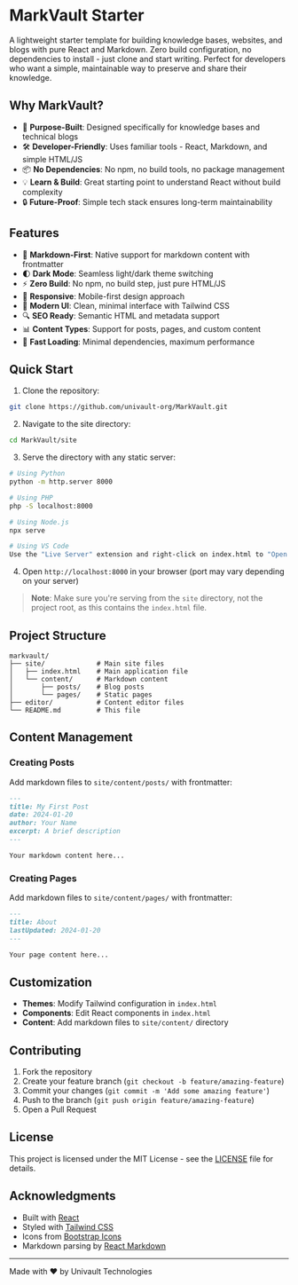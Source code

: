 # MarkVault Starter

A lightweight starter template for building knowledge bases, websites, and blogs with pure React and Markdown. Zero build configuration, no dependencies to install - just clone and start writing. Perfect for developers who want a simple, maintainable way to preserve and share their knowledge.

## Why MarkVault?

- 🎯 **Purpose-Built**: Designed specifically for knowledge bases and technical blogs
- 🛠 **Developer-Friendly**: Uses familiar tools - React, Markdown, and simple HTML/JS
- 📦 **No Dependencies**: No npm, no build tools, no package management
- 💡 **Learn & Build**: Great starting point to understand React without build complexity
- 🔒 **Future-Proof**: Simple tech stack ensures long-term maintainability

## Features

- 📝 **Markdown-First**: Native support for markdown content with frontmatter
- 🌓 **Dark Mode**: Seamless light/dark theme switching
- ⚡ **Zero Build**: No npm, no build step, just pure HTML/JS
- 📱 **Responsive**: Mobile-first design approach
- 🎨 **Modern UI**: Clean, minimal interface with Tailwind CSS
- 🔍 **SEO Ready**: Semantic HTML and metadata support
- 📊 **Content Types**: Support for posts, pages, and custom content
- 🚀 **Fast Loading**: Minimal dependencies, maximum performance

## Quick Start

1. Clone the repository:
```bash
git clone https://github.com/univault-org/MarkVault.git
```

2. Navigate to the site directory:
```bash
cd MarkVault/site
```

3. Serve the directory with any static server:
```bash
# Using Python
python -m http.server 8000

# Using PHP
php -S localhost:8000

# Using Node.js
npx serve

# Using VS Code
Use the "Live Server" extension and right-click on index.html to "Open with Live Server"
```

4. Open `http://localhost:8000` in your browser (port may vary depending on your server)

> **Note**: Make sure you're serving from the `site` directory, not the project root, as this contains the `index.html` file.

## Project Structure

```
markvault/
├── site/             # Main site files
│   ├── index.html    # Main application file
│   └── content/      # Markdown content
│       ├── posts/    # Blog posts
│       └── pages/    # Static pages
├── editor/           # Content editor files
└── README.md         # This file
```

## Content Management

### Creating Posts

Add markdown files to `site/content/posts/` with frontmatter:

```markdown
---
title: My First Post
date: 2024-01-20
author: Your Name
excerpt: A brief description
---

Your markdown content here...
```

### Creating Pages

Add markdown files to `site/content/pages/` with frontmatter:

```markdown
---
title: About
lastUpdated: 2024-01-20
---

Your page content here...
```

## Customization

- **Themes**: Modify Tailwind configuration in `index.html`
- **Components**: Edit React components in `index.html`
- **Content**: Add markdown files to `site/content/` directory

## Contributing

1. Fork the repository
2. Create your feature branch (`git checkout -b feature/amazing-feature`)
3. Commit your changes (`git commit -m 'Add some amazing feature'`)
4. Push to the branch (`git push origin feature/amazing-feature`)
5. Open a Pull Request

## License

This project is licensed under the MIT License - see the [LICENSE](LICENSE) file for details.

## Acknowledgments

- Built with [React](https://reactjs.org/)
- Styled with [Tailwind CSS](https://tailwindcss.com/)
- Icons from [Bootstrap Icons](https://icons.getbootstrap.com/)
- Markdown parsing by [React Markdown](https://github.com/remarkjs/react-markdown)

---

Made with ❤️ by Univault Technologies
```


